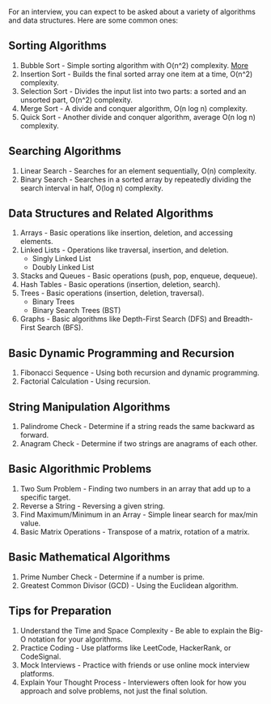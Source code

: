 For an interview, you can expect to be asked about a variety of algorithms and data structures. Here are some common ones:

## Sorting Algorithms
1. Bubble Sort - Simple sorting algorithm with O(n^2) complexity. [More]()
2. Insertion Sort - Builds the final sorted array one item at a time, O(n^2) complexity.
3. Selection Sort - Divides the input list into two parts: a sorted and an unsorted part, O(n^2) complexity.
4. Merge Sort - A divide and conquer algorithm, O(n log n) complexity.
5. Quick Sort - Another divide and conquer algorithm, average O(n log n) complexity.

## Searching Algorithms
1. Linear Search - Searches for an element sequentially, O(n) complexity.
2. Binary Search - Searches in a sorted array by repeatedly dividing the search interval in half, O(log n) complexity.

## Data Structures and Related Algorithms
1. Arrays - Basic operations like insertion, deletion, and accessing elements.
2. Linked Lists - Operations like traversal, insertion, and deletion.
    - Singly Linked List
    - Doubly Linked List
3. Stacks and Queues - Basic operations (push, pop, enqueue, dequeue).
4. Hash Tables - Basic operations (insertion, deletion, search).
5. Trees - Basic operations (insertion, deletion, traversal).
    - Binary Trees
    - Binary Search Trees (BST)
6. Graphs - Basic algorithms like Depth-First Search (DFS) and Breadth-First Search (BFS).

## Basic Dynamic Programming and Recursion
1. Fibonacci Sequence - Using both recursion and dynamic programming.
2. Factorial Calculation - Using recursion.

## String Manipulation Algorithms
1. Palindrome Check - Determine if a string reads the same backward as forward.
2. Anagram Check - Determine if two strings are anagrams of each other.

## Basic Algorithmic Problems
1. Two Sum Problem - Finding two numbers in an array that add up to a specific target.
2. Reverse a String - Reversing a given string.
3. Find Maximum/Minimum in an Array - Simple linear search for max/min value.
4. Basic Matrix Operations - Transpose of a matrix, rotation of a matrix.

## Basic Mathematical Algorithms
1. Prime Number Check - Determine if a number is prime.
2. Greatest Common Divisor (GCD) - Using the Euclidean algorithm.

## Tips for Preparation
1. Understand the Time and Space Complexity - Be able to explain the Big-O notation for your algorithms.
2. Practice Coding - Use platforms like LeetCode, HackerRank, or CodeSignal.
3. Mock Interviews - Practice with friends or use online mock interview platforms.
4. Explain Your Thought Process - Interviewers often look for how you approach and solve problems, not just the final solution.